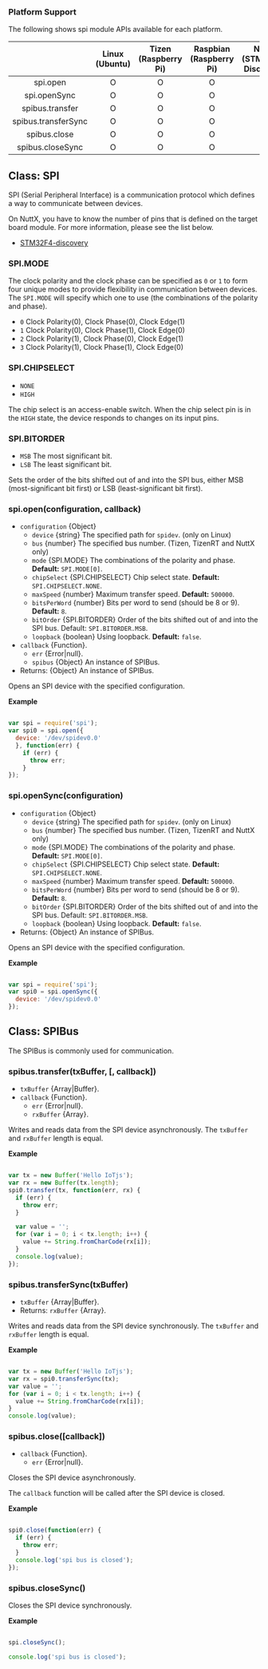 ### Platform Support

The following shows spi module APIs available for each platform.

|  | Linux<br/>(Ubuntu) | Tizen<br/>(Raspberry Pi) | Raspbian<br/>(Raspberry Pi) | NuttX<br/>(STM32F4-Discovery) | TizenRT<br/>(Artik053) |
| :---: | :---: | :---: | :---: | :---: | :---: |
| spi.open | O | O | O | O | O |
| spi.openSync | O | O | O | O | O |
| spibus.transfer | O | O | O | O | O |
| spibus.transferSync | O | O | O | O | O |
| spibus.close | O | O | O | O | O |
| spibus.closeSync | O | O | O | O | O |


## Class: SPI

SPI (Serial Peripheral Interface) is a communication protocol which defines a way to communicate between devices.

On NuttX, you have to know the number of pins that is defined on the target board module. For more information, please see the list below.
  * [STM32F4-discovery](../targets/nuttx/stm32f4dis/IoT.js-API-Stm32f4dis.md)

### SPI.MODE
The clock polarity and the clock phase can be specified as `0` or `1` to form four unique modes to provide flexibility in communication between devices. The `SPI.MODE` will specify which one to use (the combinations of the polarity and phase).

* `0` Clock Polarity(0), Clock Phase(0), Clock Edge(1)
* `1` Clock Polarity(0), Clock Phase(1), Clock Edge(0)
* `2` Clock Polarity(1), Clock Phase(0), Clock Edge(1)
* `3` Clock Polarity(1), Clock Phase(1), Clock Edge(0)

### SPI.CHIPSELECT
* `NONE`
* `HIGH`

The chip select is an access-enable switch. When the chip select pin is in the `HIGH` state, the device responds to changes on its input pins.

### SPI.BITORDER
* `MSB` The most significant bit.
* `LSB` The least significant bit.

Sets the order of the bits shifted out of and into the SPI bus, either MSB (most-significant bit first) or LSB (least-significant bit first).

### spi.open(configuration, callback)
* `configuration` {Object}
  * `device` {string} The specified path for `spidev`. (only on Linux)
  * `bus` {number} The specified bus number. (Tizen, TizenRT and NuttX only)
  * `mode` {SPI.MODE} The combinations of the polarity and phase. **Default:** `SPI.MODE[0]`.
  * `chipSelect` {SPI.CHIPSELECT} Chip select state. **Default:** `SPI.CHIPSELECT.NONE`.
  * `maxSpeed` {number} Maximum transfer speed. **Default:** `500000`.
  * `bitsPerWord` {number} Bits per word to send (should be 8 or 9). **Default:** `8`.
  * `bitOrder` {SPI.BITORDER} Order of the bits shifted out of and into the SPI bus. Default: `SPI.BITORDER.MSB`.
  * `loopback` {boolean} Using loopback. **Default:** `false`.
* `callback` {Function}.
  * `err` {Error|null}.
  * `spibus` {Object} An instance of SPIBus.
* Returns: {Object} An instance of SPIBus.

Opens an SPI device with the specified configuration.

**Example**

```js

var spi = require('spi');
var spi0 = spi.open({
  device: '/dev/spidev0.0'
  }, function(err) {
    if (err) {
      throw err;
    }
});

```

### spi.openSync(configuration)
* `configuration` {Object}
  * `device` {string} The specified path for `spidev`. (only on Linux)
  * `bus` {number} The specified bus number. (Tizen, TizenRT and NuttX only)
  * `mode` {SPI.MODE} The combinations of the polarity and phase. **Default:** `SPI.MODE[0]`.
  * `chipSelect` {SPI.CHIPSELECT} Chip select state. **Default:** `SPI.CHIPSELECT.NONE`.
  * `maxSpeed` {number} Maximum transfer speed. **Default:** `500000`.
  * `bitsPerWord` {number} Bits per word to send (should be 8 or 9). **Default:** `8`.
  * `bitOrder` {SPI.BITORDER} Order of the bits shifted out of and into the SPI bus. Default: `SPI.BITORDER.MSB`.
  * `loopback` {boolean} Using loopback. **Default:** `false`.
* Returns: {Object} An instance of SPIBus.

Opens an SPI device with the specified configuration.

**Example**

```js

var spi = require('spi');
var spi0 = spi.openSync({
  device: '/dev/spidev0.0'
});

```

## Class: SPIBus

The SPIBus is commonly used for communication.

### spibus.transfer(txBuffer, [, callback])
* `txBuffer` {Array|Buffer}.
* `callback` {Function}.
  * `err` {Error|null}.
  * `rxBuffer` {Array}.

Writes and reads data from the SPI device asynchronously.
The `txBuffer` and `rxBuffer` length is equal.

**Example**

```js

var tx = new Buffer('Hello IoTjs');
var rx = new Buffer(tx.length);
spi0.transfer(tx, function(err, rx) {
  if (err) {
    throw err;
  }

  var value = '';
  for (var i = 0; i < tx.length; i++) {
    value += String.fromCharCode(rx[i]);
  }
  console.log(value);
});

```

### spibus.transferSync(txBuffer)
* `txBuffer` {Array|Buffer}.
* Returns: `rxBuffer` {Array}.

Writes and reads data from the SPI device synchronously.
The `txBuffer` and `rxBuffer` length is equal.

**Example**

```js

var tx = new Buffer('Hello IoTjs');
var rx = spi0.transferSync(tx);
var value = '';
for (var i = 0; i < tx.length; i++) {
  value += String.fromCharCode(rx[i]);
}
console.log(value);

```

### spibus.close([callback])
* `callback` {Function}.
  * `err` {Error|null}.

Closes the SPI device asynchronously.

The `callback` function will be called after the SPI device is closed.

**Example**
```js

spi0.close(function(err) {
  if (err) {
    throw err;
  }
  console.log('spi bus is closed');
});

```

### spibus.closeSync()

Closes the SPI device synchronously.

**Example**
```js

spi.closeSync();

console.log('spi bus is closed');

```
